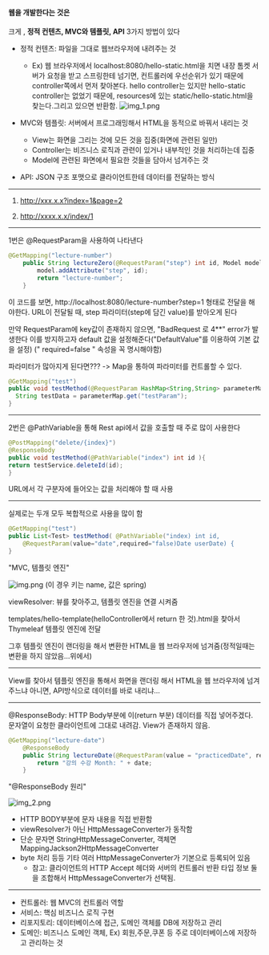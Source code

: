 #### 웹을 개발한다는 것은

크게 , <b>정적 컨텐츠, MVC와 템플릿, API</b> 3가지 방법이 있다

- 정적 컨텐츠: 파일을 그대로 웹브라우저에 내려주는 것
    - Ex) 웹 브라우저에서 localhost:8080/hello-static.html을 치면 내장 톰켓 서버가 요청을 받고
    스프링한테 넘기면, 컨트롤러에 우선순위가 있기 때문에 controller쪽에서 먼저 찾아본다. hello controller는 있지만
    hello-static controller는 없었기 때문에, resources에 있는 static/hello-static.html을 찾는다.그리고 있으면
    반환함.
![img_1.png](img_1.png)

- MVC와 템플릿: 서버에서 프로그래밍해서 HTML을 동적으로 바꿔서 내리는 것
    -  View는 화면을 그리는 것에 모든 것을 집중(화면에 관련된 일만)
    -  Controller는 비즈니스 로직과 관련이 있거나 내부적인 것을 처리하는데 집중 
    -  Model에 관련된 화면에서 필요한 것들을 담아서 넘겨주는 것


- API: JSON 구조 포맷으로 클라이언트한테 데이터를 전달하는 방식

---

1) http://xxx.x.x?index=1&page=2

2) http://xxxx.x.x/index/1

--- 

1번은 @RequestParam을 사용하여 나타낸다
```java
@GetMapping("lecture-number")
    public String lectureZero(@RequestParam("step") int id, Model model) {
        model.addAttribute("step", id);
        return "lecture-number";
    }
```
이 코드를 보면, http://localhost:8080/lecture-number?step=1 형태로 전달을 해야한다.
URL이 전달될 때, step 파라미터(step에 담긴 value)를 받아오게 된다

만약 RequestParam에 key값이 존재하지 않으면, "BadRequest 로 4**" error가 발생한다
이를 방지하고자 default 값을 설정해준다("DefaultValue"를 이용하여 기본 값을 설정)
(" required=false " 속성을 꼭 명시해야함)


파라미터가 많아지게 된다면??? -> Map을 통하여 파라미터를 컨트롤할 수 있다.
```java
@GetMapping("test")
public void testMethod(@RequestParam HashMap<String,String> parameterMap){
  String testData = parameterMap.get("testParam");
}
```
---

2번은 @PathVariable을 통해 Rest api에서 값을 호출할 때 주로 많이 사용한다
```java
@PostMapping("delete/{index}")
@ResponseBody
public void testMethod(@PathVariable("index") int id ){
return testService.deleteId(id);
}
```
URL에서 각 구분자에 들어오는 값을 처리해야 할 때 사용

---

실제로는 두개 모두 복합적으로 사용을 많이 함

```java
@GetMapping("test")
public List<Test> testMethod( @PathVariable("index) int id,
    @RequestParam(value="date",required="false)Date userDate) {
}
```

"MVC, 템플릿 엔진"

![img.png](img.png) (이 경우 키는 name, 값은 spring)

viewResolver: 뷰를 찾아주고, 템플릿 엔진을 연결 시켜줌

templates/hello-template(helloController에서 return 한 것).html을 찾아서 
Thymeleaf 템플릿 엔진에 전달

그후 템플릿 엔진이 랜더링을 해서 변환한 HTML을 웹 브라우저에 넘겨줌(정적일때는 변환을 하지 않았음...위에서)

---
View를 찾아서 템플릿 엔진을 통해서 화면을 랜더링 해서 HTML을 웹 브라우저에 넘겨주느냐
아니면, API방식으로 데이터를 바로 내리냐...

---
@ResponseBody: HTTP Body부분에 이(return 부분) 데이터를 직접 넣어주겠다.<br/>문자열이 요청한 클라이언트에 그대로 내려감. View가 존재하지 않음.

```java
@GetMapping("lecture-date")
    @ResponseBody
    public String lectureDate(@RequestParam(value = "practicedDate", required = false) String date) {
        return "강의 수강 Month: " + date;  
    }
```
"@ResponseBody 원리"

![img_2.png](img_2.png)

- HTTP BODY부분에 문자 내용을 직접 반환함
- viewResolver가 아닌 HttpMessageConverter가 동작함
- 단순 문자면 StringHttpMessageConverter, 객체면 MappingJackson2HttpMessageConverter
- byte 처리 등등 기타 여러 HttpMessageConverter가 기본으로 등록되어 있음
  - 참고: 클라이언트의 HTTP Accept 헤더와 서버의 컨트롤러 반환 타입 정보 둘을 조합해서
        HttpMessageConverter가 선택됨.

---

- 컨트롤러: 웹 MVC의 컨트롤러 역할
- 서비스: 핵심 비즈니스 로직 구현
- 리포지토리: 데이터베이스에 접근, 도메인 객체를 DB에 저장하고 관리
- 도메인: 비즈니스 도메인 객체, Ex) 회원,주문,쿠폰 등 주로 데이터베이스에 저장하고 관리하는 것

















